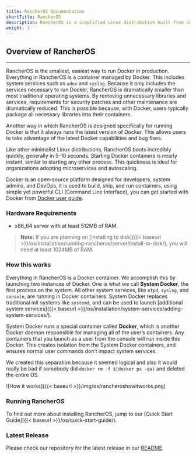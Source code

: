 ```yaml
---
title: RancherOS Documentation
shortTitle: RancherOS
description: RancherOS is a simplified Linux distribution built from containers, for containers. These documents describe how to install and use RancherOS.
weight: 1
---
```


## Overview of RancherOS
---
RancherOS is the smallest, easiest way to run Docker in production.  Everything in RancherOS is a container managed by Docker. This includes system services such as `udev` and `syslog`.  Because it only includes the services necessary to run Docker, RancherOS is dramatically smaller than most traditional operating systems. By removing unnecessary libraries and services, requirements for security patches and other maintenance are dramatically reduced. This is possible because, with Docker, users typically package all necessary libraries into their containers.

Another way in which RancherOS is designed specifically for running Docker is that it always runs the latest version of Docker. This allows users to take advantage of the latest Docker capabilities and bug fixes.

Like other minimalist Linux distributions, RancherOS boots incredibly quickly, generally in 5-10 seconds.  Starting Docker containers is nearly instant, similar to starting any other process. This quickness is ideal for organizations adopting microservices and autoscaling.

Docker is an open-source platform designed for developers, system admins, and DevOps, it is used to build, ship, and run containers, using simple yet powerful CLI (Command Line Interface), you can get started with Docker from [Docker user guide](https://docs.docker.com/engine/userguide/).

### Hardware Requirements

* x86_64 server with at least 512MB of RAM.

> **Note:** If you are planning on [installing to disk]({{< baseurl >}}/os/installation/running-rancheros/server/install-to-disk/), you will need at least 1024MB of RAM.


### How this works

Everything in RancherOS is a Docker container. We accomplish this by launching two instances of Docker. One is what we call **System Docker**, the first process on the system. All other system services, like `ntpd`, `syslog`, and `console`, are running in Docker containers. System Docker replaces traditional init systems like `systemd`, and can be used to launch [additional system services]({{< baseurl >}}/os/installation/system-services/adding-system-services/).

System Docker runs a special container called **Docker**, which is another Docker daemon responsible for managing all of the user’s containers. Any containers that you launch as a user from the console will run inside this Docker. This creates isolation from the System Docker containers, and ensures normal user commands don’t impact system services.

 We created this separation because it seemed logical and also it would really be bad if somebody did
`docker rm -f $(docker ps -qa)` and deleted the entire OS.

![How it works]({{< baseurl >}}/img/os/rancheroshowitworks.png)

### Running RancherOS

To find out more about installing RancherOS, jump to our [Quick Start Guide]({{< baseurl >}}/os/quick-start-guide/).

### Latest Release

Please check our repository for the latest release in our [README](https://github.com/rancher/os/blob/master/README.md).

<br>
<br>
